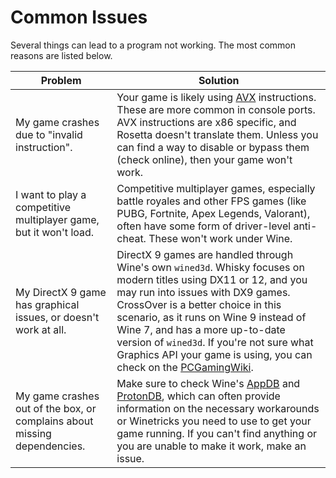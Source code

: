 
# Common Issues

Several things can lead to a program not working. The most common reasons are listed below.

| Problem                                                                  | Solution                                                                                                                                                                                                                                                                                                                                                                                                                             |
|--------------------------------------------------------------------------|--------------------------------------------------------------------------------------------------------------------------------------------------------------------------------------------------------------------------------------------------------------------------------------------------------------------------------------------------------------------------------------------------------------------------------------|
| My game crashes due to "invalid instruction".                            | Your game is likely using [AVX](https://en.wikipedia.org/wiki/Advanced_Vector_Extensions) instructions. These are more common in console ports. AVX instructions are x86 specific, and Rosetta doesn't translate them. Unless you can find a way to disable or bypass them (check online), then your game won't work.                                                                                                                |
| I want to play a competitive multiplayer game, but it won't load.        | Competitive multiplayer games, especially battle royales and other FPS games (like PUBG, Fortnite, Apex Legends, Valorant), often have some form of driver-level anti-cheat. These won't work under Wine.                                                                                                                                                                                                                            |
| My DirectX 9 game has graphical issues, or doesn't work at all.          | DirectX 9 games are handled through Wine's own `wined3d`. Whisky focuses on modern titles using DX11 or 12, and you may run into issues with DX9 games. CrossOver is a better choice in this scenario, as it runs on Wine 9 instead of Wine 7, and has a more up-to-date version of `wined3d`. If you're not sure what Graphics API your game is using, you can check on the [PCGamingWiki](https://www.pcgamingwiki.com/wiki/Home). |
| My game crashes out of the box, or complains about missing dependencies. | Make sure to check Wine's [AppDB](https://appdb.winehq.org/) and [ProtonDB](https://www.protondb.com/), which can often provide information on the necessary workarounds or Winetricks you need to use to get your game running. If you can't find anything or you are unable to make it work, make an issue.                                                                                                                        |